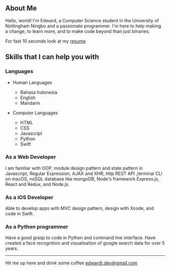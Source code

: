 ## About Me

Hello, world! I'm Edward, a Computer Science student in the University of Nottingham Ningbo and a passionate programmer. 
I'm here to help making a change, to learn more, and to make code beyond than just binaries.

For fast 10 seconds look at my [resume](https://edwardtanoto.github.io/resume/src/index.html)

## Skills that I can help you with

### Languages

- Human Languages
  - Bahasa Indonesia
  - English
  - Mandarin
  
- Computer Languages
  - HTML
  - CSS
  - Javascript
  - Python
  - Swift

### As a Web Developer
I am familiar with OOP, module design pattern and state pattern in Javascript, Regular Expression, AJAX and XHR, http REST API ,terminal CLI on macOS, noSQL database like mongoDB, Node's framework Express.js, React and Redux, and Node.js.

### As a iOS Developer
Able to develop apps with MVC design pattern, design with Xcode, and code in Swift.

### As a Python programmer
Have a good grasp to code in Python and command line interface. Have created a face recognition and visualisation of google search data for over 5 years. 

_____________
Hit me up here and drink some coffee <edwardt.dev@gmail.com>
